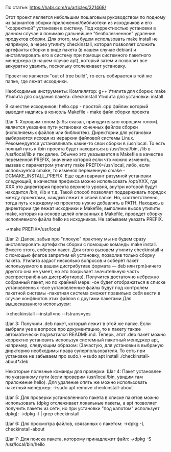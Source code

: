 По статье: https://habr.com/ru/articles/321468/

Этот проект является небольшим пошаговым руководством по подному из вариантов сборки приложения/библиотеки из исходников и его "корректной" установки в систему. Под корректностью установки в данном случае я понимаю дальнейшее "безболезненное" удаление продуктов сборки. Для этого, мы будем использовать make install не напрямую, а через утилиту checkinstall, которая позволяет сложить артефакты сборки в виде пакета (в нашем случае debian) и инсталлировать его в систему при помощи системного пакетного менеджера (в нашем случае apt), который затем и позволит все аккуратно удалить, поскольку отслеживает установку.

Проект не является "out of tree build", то есть собирается в той же папке, где лежат исходники.

Необходимые инструменты: 
Компилятор: g++
Утилита для сборки: make
Утилита для создания пакета: checkinstall
Утилита для установки: install

В качестве исходников: 
hello.cpp - простой .cpp файлик который выводит надпись в консоль
Makefile - make файл сборки проекта

Шаг 1: Хорошим тоном (я бы сказал, принудительно хорошим тоном), является указание пути установки конечных файлов сборки (исполняемых файлов или библиотек).
Директории для установки выбираются исходя из иерархии файловой системы Linux. Рекомендуется устанавливать какие-то свои сборки в /usr/local.
То есть полный путь к /bin проекта будет находиться в /usr/local/bin, /lib в /usr/local/lib и так далее. Обычно это указывается в Makefile в качестве переменной PREFIX, значение которой если что можно изменить, вызвав с параметром утилиту make PREFIX=/usr/local, либо, если используется cmake, то изменяя переменную cmake -DCMAKE_INSTALL_PREFIX. 
Еще один вариант разумной установки следующий, в качестве префикса можно использовать /opt/XXX, где XXX это директория проекта верхнего уровня, внутри которой будут находится /bin, /lib и т.д. Такой способ позволяет поддерживать порядок между проектами, каждый лежит в своей папке. Но, соответственно, тогда путь к каждому из проектов нужно добавлять в PATH.
Находясь в директории где лежат исходники и Makefile, выполним вызов утилиты make, которая на основе целей описанных в Makefile, проведет сборку исполняемого файла hello из исходников. Не забываем указать PREFIX.

->make PREFIX=/usr/local

Шаг 2: Далее, забыв про "плохую" практику мы не будем сразу инсталлировать артефакты сборки с помощью команды make install. Вместо этого, соберем пакет. Для этого вызовем утилиту checkinstall и с помощью флагов запретим ей установку, позволив только сборку пакета. Утилита задаст несколько вопросов и соберёт пакет используемого в вашем дистрибутиве формата — deb или rpm(ничего другого она не умеет, но это покрывает значительную часть распространённых дистрибутивов). Получится достаточно небрежно собранный пакет, но по крайней мере:
-он будет отображаться в списке установленных
-все установленные файлы будут под контролем пакетной системы
-пакетная система сможет правильно себя вести в случае конфликтов этих файлов с другими пакетами
Для вышесказанного используем:

->checkinstall --install=no --fstrans=yes

Шаг 3: Получили .deb пакет, который лежит в этой же папке. Если выбрали yes в вопросе про документацию, то к пакету также автоматически подхватился README.md. Теперь, этот .deb пакет можно корректно установить используя системный пакетный менеджер apt, например, следующим образом: (Зачастую, для установки в выбраную диркторию необходимы права суперпользователя. То есть при установке не забываем про sudo.)
->sudo apt install ./checkinstall-about*.deb

Некоторые полезные команды для проверки:
Шаг 4: Пакет установлен по указанному пути (если проверим /usr/local/bin, увидим там приложение hello). Для удаление опять же можно использовать пакетный менеджер:
->sudo apt remove checkinstall-about

Шаг 5: Для проверки установленного пакета в списке пакетов можно использовать (dpkg отслеживает локальные пакеты, а apt позволяет получить пакеты из сети, но при установки "под капотом" использует dpkg):
->dpkg -l | grep checkinstall

Шаг 6: Для просмотра файлов, связанных с пакетом:
->dpkg -L checkinstall-about

Шаг 7: Для поиска пакета, которому принадлежит файл:
 ->dpkg -S /usr/local/bin/hello
 
